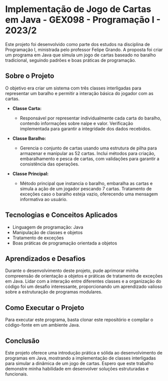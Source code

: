 # Implementação de Jogo de Cartas em Java - GEX098 - Programação I - 2023/2

Este projeto foi desenvolvido como parte dos estudos na disciplina de Programação I, ministrada pelo professor Felipe Grando. A proposta foi criar um programa em Java que simula um jogo de cartas baseado no baralho tradicional, seguindo padrões e boas práticas de programação.

## Sobre o Projeto

O objetivo era criar um sistema com três classes interligadas para representar um baralho e permitir a interação básica do jogador com as cartas.

- **Classe Carta:**
  - Responsável por representar individualmente cada carta do baralho, contendo informações sobre naipe e valor. Verificação implementada para garantir a integridade dos dados recebidos.

- **Classe Baralho:**
  - Gerencia o conjunto de cartas usando uma estrutura de pilha para armazenar e manipular as 52 cartas. Inclui métodos para criação, embaralhamento e pesca de cartas, com validações para garantir a consistência das operações.

- **Classe Principal:**
  - Método principal que instancia o baralho, embaralha as cartas e simula a ação de um jogador pescando 7 cartas. Tratamento de exceções caso o baralho esteja vazio, oferecendo uma mensagem informativa ao usuário.

## Tecnologias e Conceitos Aplicados

- Linguagem de programação: Java
- Manipulação de classes e objetos
- Tratamento de exceções
- Boas práticas de programação orientada a objetos

## Aprendizados e Desafios

Durante o desenvolvimento deste projeto, pude aprimorar minha compreensão de orientação a objetos e práticas de tratamento de exceções em Java. Lidar com a interação entre diferentes classes e a organização do código foi um desafio interessante, proporcionando um aprendizado valioso sobre a estruturação de programas modulares.

## Como Executar o Projeto

Para executar este programa, basta clonar este repositório e compilar o código-fonte em um ambiente Java.

## Conclusão

Este projeto oferece uma introdução prática e sólida ao desenvolvimento de programas em Java, mostrando a implementação de classes interligadas para simular a dinâmica de um jogo de cartas. Espero que este trabalho demonstre minha habilidade em desenvolver soluções estruturadas e funcionais.
